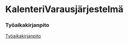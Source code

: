 # KalenteriVarausjärjestelmä


### Työaikakirjanpito

[Työaikakirjanpito](https://github.com/lankku1/ot-harjoitustyo/blob/master/dokumentaatio/tuntikirjanpito.md)

